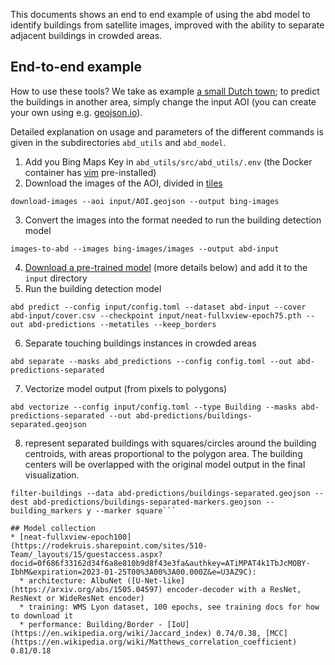 This documents shows an end to end example of using the abd model to identify buildings from satellite images, improved with the ability to separate adjacent buildings in crowded areas.

## End-to-end example
How to use these tools? We take as example [a small Dutch town](https://en.wikipedia.org/wiki/Giethoorn); to predict the buildings in another area, simply change the input AOI (you can create your own using e.g. [geojson.io](http://geojson.io/)).

Detailed explanation on usage and parameters of the different commands is given in the subdirectories `abd_utils` and `abd_model`.

1. Add you Bing Maps Key in `abd_utils/src/abd_utils/.env` (the Docker container has [vim](https://www.vim.org/) pre-installed)
2. Download the images of the AOI, divided in [tiles](https://wiki.openstreetmap.org/wiki/Slippy_map_tilenames)
```
download-images --aoi input/AOI.geojson --output bing-images
```
3. Convert the images into the format needed to run the building detection model
```
images-to-abd --images bing-images/images --output abd-input
```
4. [Download a pre-trained model](https://rodekruis.sharepoint.com/sites/510-Team/_layouts/15/guestaccess.aspx?docid=0f686f33162d34f6a8e810b9d8f43e3fa&authkey=ATiMPAT4k1TbJcMOBY-IbhM&expiration=2023-01-25T00%3A00%3A00.000Z&e=U3AZ9C) (more details below) and add it to the `input` directory
5. Run the building detection model 
```
abd predict --config input/config.toml --dataset abd-input --cover abd-input/cover.csv --checkpoint input/neat-fullxview-epoch75.pth --out abd-predictions --metatiles --keep_borders
```
6. Separate touching buildings instances in crowded areas
```
abd separate --masks abd_predictions --config config.toml --out abd-predictions-separated
```
7. Vectorize model output (from pixels to polygons)
```
abd vectorize --config input/config.toml --type Building --masks abd-predictions-separated --out abd-predictions/buildings-separated.geojson
```
8. represent separated buildings with squares/circles around the building centroids, with areas proportional to the polygon area. The building centers will be overlapped with the original model output in the final visualization.
```
filter-buildings --data abd-predictions/buildings-separated.geojson --dest abd-predictions/buildings-separated-markers.geojson --building_markers y --marker square```

## Model collection
* [neat-fullxview-epoch100](https://rodekruis.sharepoint.com/sites/510-Team/_layouts/15/guestaccess.aspx?docid=0f686f33162d34f6a8e810b9d8f43e3fa&authkey=ATiMPAT4k1TbJcMOBY-IbhM&expiration=2023-01-25T00%3A00%3A00.000Z&e=U3AZ9C): 
  * architecture: AlbuNet ([U-Net-like](https://arxiv.org/abs/1505.04597) encoder-decoder with a ResNet, ResNext or WideResNet encoder)
  * training: WMS Lyon dataset, 100 epochs, see training docs for how to download it
  * performance: Building/Border - [IoU](https://en.wikipedia.org/wiki/Jaccard_index) 0.74/0.38, [MCC](https://en.wikipedia.org/wiki/Matthews_correlation_coefficient) 0.81/0.18

